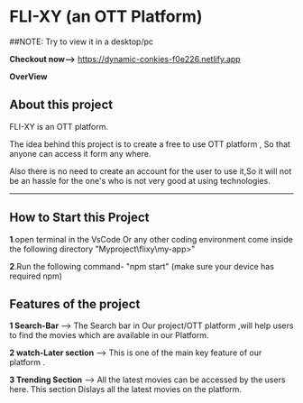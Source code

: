 # FLI-XY (an OTT Platform)

##NOTE:
Try to view it in a desktop/pc

**Checkout now-->**
https://dynamic-conkies-f0e226.netlify.app


**OverView** 


## About this project
FLI-XY is an OTT platform.

The idea behind this project is to create a free to use OTT platform , So that anyone can access it form any where.

Also there is no need to create an account for the user to use it,So it will not be an hassle for the one's who is not very good at using technologies.

---

## How to Start this Project


**1**.open  terminal in the VsCode Or any other coding environment
come inside the following directory "Myproject\flixy\my-app>"

**2**.Run the following command-
"npm start"
(make sure your device has required npm)


## Features of the project

**1 Search-Bar** --> The Search bar in Our project/OTT platform ,will help users to find the movies which are available in our Platform.

**2 watch-Later section** --> This is one of the main key feature of our platform .


**3 Trending Section** --> All the latest movies can be accessed by the users here. This section Dislays all the latest movies on the platform.


